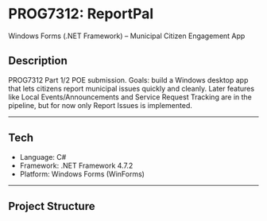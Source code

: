 # PROG7312: ReportPal  
Windows Forms (.NET Framework) – Municipal Citizen Engagement App  

## Description  
PROG7312 Part 1/2 POE submission. Goals: build a Windows desktop app that lets citizens report municipal issues quickly and cleanly. Later features like Local Events/Announcements and Service Request Tracking are in the pipeline, but for now only Report Issues is implemented.  


---

## Tech  
- Language: C#  
- Framework: .NET Framework 4.7.2  
- Platform: Windows Forms (WinForms)  

---

## Project Structure  
